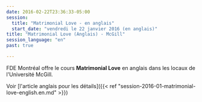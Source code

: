 ```yaml
---
date: 2016-02-22T23:36:33-05:00
session:
  title: "Matrimonial Love - en anglais"
  start_date: "vendredi le 22 janvier 2016 (en anglais)"
title: "Matrimonial Love (Anglais) - McGill"
session_language: "en"
past: true

---
```


FDE Montréal offre le cours **Matrimonial Love** en anglais dans les locaux de
l'Université McGill.

Voir [l'article anglais pour les détails]({{< ref "session-2016-01-matrimonial-love-english.en.md" >}})
